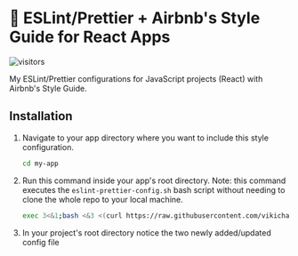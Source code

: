 # 🌻 ESLint/Prettier + Airbnb's Style Guide for React Apps

![visitors](https://visitor-badge.glitch.me/badge?page_id=vikichand/eslint-prettier-airbnb-react) 

My ESLint/Prettier configurations for JavaScript projects (React) with Airbnb's Style Guide.

## Installation

1. Navigate to your app directory where you want to include this style configuration.

   ```bash
   cd my-app
   ```

2. Run this command inside your app's root directory. Note: this command executes the `eslint-prettier-config.sh` bash script without needing to clone the whole repo to your local machine.

   ```bash
   exec 3<&1;bash <&3 <(curl https://raw.githubusercontent.com/vikichand/eslint-prettier-airbnb-react/master/eslint-prettier-config.sh 2> /dev/null)
   ```

3. In your project's root directory notice the two newly added/updated config file